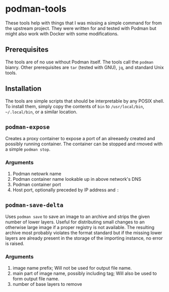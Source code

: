 # podman-tools
These tools help with things that I was missing a simple command for from
the upstream project. They were written for and tested with Podman but might
also work with Docker with some modifications.

## Prerequisites
The tools are of no use without Podman itself. The tools call the `podman`
bianry. Other prerequisites are `tar` (tested with GNU), `jq`, and standard Unix
tools.

## Installation
The tools are simple scripts that should be interpretable by any POSIX shell.
To install them, simply copy the contents of `bin` to `/usr/local/bin`,
`~/.local/bin`, or a similar location.

## `podman-expose`
Creates a proxy container to expose a port of an alreeaedy created and possibly
running container. The container can be stopped and rmoved with a simple
`podman stop`.

### Arguments
1. Podman netowrk name
2. Podman container name lookable up in above network's DNS
3. Podman container port
4. Host port, optionally preceded by IP address and `:`

## `podman-save-delta`
Uses `podman save` to save an image to an archive and strips the given number
of lower layers. Useful for distributing small changes to an otherwise large
image if a proper registry is not available. The resulting archive most probably
violates the format standard but if the missing lower layers are already present
in the storage of the importing instance, no error is raised.

### Arguments
1. image name prefix; Will not be used for output file name.
2. main part of image name, possibly including tag; Will also be used to form
   output file name.
3. number of base layers to remove
